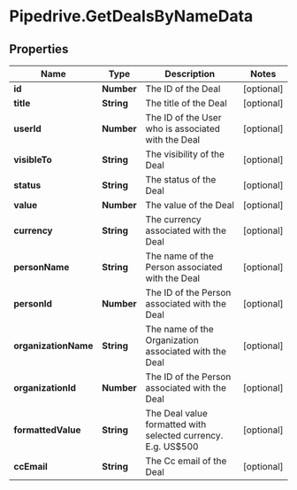 # Pipedrive.GetDealsByNameData

## Properties

Name | Type | Description | Notes
------------ | ------------- | ------------- | -------------
**id** | **Number** | The ID of the Deal | [optional] 
**title** | **String** | The title of the Deal | [optional] 
**userId** | **Number** | The ID of the User who is associated with the Deal | [optional] 
**visibleTo** | **String** | The visibility of the Deal | [optional] 
**status** | **String** | The status of the Deal | [optional] 
**value** | **Number** | The value of the Deal | [optional] 
**currency** | **String** | The currency associated with the Deal | [optional] 
**personName** | **String** | The name of the Person associated with the Deal | [optional] 
**personId** | **Number** | The ID of the Person associated with the Deal | [optional] 
**organizationName** | **String** | The name of the Organization associated with the Deal | [optional] 
**organizationId** | **Number** | The ID of the Person associated with the Deal | [optional] 
**formattedValue** | **String** | The Deal value formatted with selected currency. E.g. US$500 | [optional] 
**ccEmail** | **String** | The Cc email of the Deal | [optional] 


